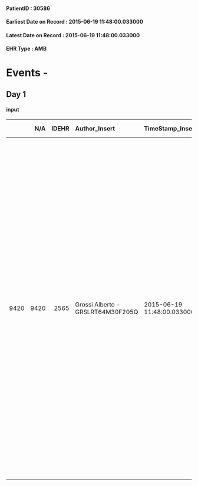 
#### PatientID : 30586
#### Earliest Date on Record : 2015-06-19 11:48:00.033000
#### Latest Date on Record : 2015-06-19 11:48:00.033000
#### EHR Type : AMB

# Events - 

## Day 1

#### input
|      |    N/A |   IDEHR | Author_Insert                     | TimeStamp_Insert           | EHRType   |   PatientID |   IDDigitalSignDocument | persone_vicine   |   Unnamed: 0_x.1 |   IDANAMNESI_SOCIALE | Patient   | FamigliaAltro   | Paziente_T   | FamigliaAltro_T   |   Non_Rilevabile_x.1 | Note_Non_Rilevabile_x.1   | opt_Problemi   | Note_I                                                               | chk_contr_sintomi   | chk_competenza                                 | opt_paziente_a   | opt_famiglia_a   | opt_adeguatezza   | ds_note_ad                                                                                                                                                               | opt_paziente_solo   | opt_presente_assente   | Caregiver_principale   | opt_capacita     | ds_familiari_coinv                                                                                                        | opt_risorse_ec   | ds_note_prio                                                                                                                                                                                                                                                                                                                                                                                                                                                                                                                                                                                            | opt_paziente_ad   | opt_caregiver_ad   | opt_inv_civile   | Needs     | opt_indennita_acc   |
|-----:|-------:|--------:|:----------------------------------|:---------------------------|:----------|------------:|------------------------:|:-----------------|-----------------:|---------------------:|:----------|:----------------|:-------------|:------------------|---------------------:|:--------------------------|:---------------|:---------------------------------------------------------------------|:--------------------|:-----------------------------------------------|:-----------------|:-----------------|:------------------|:-------------------------------------------------------------------------------------------------------------------------------------------------------------------------|:--------------------|:-----------------------|:-----------------------|:-----------------|:--------------------------------------------------------------------------------------------------------------------------|:-----------------|:--------------------------------------------------------------------------------------------------------------------------------------------------------------------------------------------------------------------------------------------------------------------------------------------------------------------------------------------------------------------------------------------------------------------------------------------------------------------------------------------------------------------------------------------------------------------------------------------------------|:------------------|:-------------------|:-----------------|:----------|:--------------------|
| 9420 |   9420 |    2565 | Grossi Alberto - GRSLRT64M30F205Q | 2015-06-19 11:48:00.033000 | AMB       |       30586 |                   89371 | N/A              |             1088 |                  702 | No#0      | Si#1            | No#0         | Si#1              |                    0 | NR                        | No#0           | Diagnosi appena fatta, non comunicata alla paziente ma solo ai figli | controllo sintomi#0 | competenza/capacit√† assistenziale caregiver#0 | Congruenti#1     | Congruenti#1     | No#0              | Il figlio Sergio gestisce una pasticceria e non √® nelle condizioni di garantire una presenza costante nelle ore diurne mentre la sera sta andando a dormire dalla madre | Si#1                | Presente#1             | figlio Sergio          | Incrementabile#1 | altro figlio pur con la limitazione che a sua volta deve gestire una moglie con problemi psichiatrici e due figli piccoli | Adeguate#1       | Il figlio √® in difficolt√† in quanto l'ospedale ha dimesso la malata non autonoma facendogli un quadro clinico di rapidissimo peggioramento senza dargli nessuna indicazione operativa rispetto ad un supporto di CP. Il figlio peraltro durante il colloquio √® parso comunque orientato verso un percorso di controllo dei sintomi e di gestione della qualit√† di vita e non come ipotizzato in ospedale di possibile posizionamento di PEG e tracheotomia nel momento in cui l'avanzamento della neoplasia in sede locale avesse pregiudicato definitivamente il respiro e il transito alimentare. | Totale#2          | Totale#2           | No#0             | Clinici#0 | No#0                |


